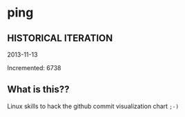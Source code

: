 # ping

## HISTORICAL ITERATION
2013-11-13

Incremented: 6738

## What is this?? 
Linux skills to hack the github commit visualization chart `;-)`

